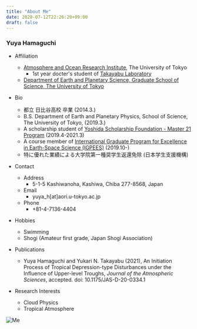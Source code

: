 ```yaml
---
title: "About Me"
date: 2020-07-12T22:26:20+09:00
draft: false
---
```


### Yuya Hamaguchi

- Affiliation
  - [Atmosphere and Ocean Research Institute](http://www.aori.u-tokyo.ac.jp), The University of Tokyo
      - 1st year docter's student of [Takayabu Laboratory](https://ccsr.aori.u-tokyo.ac.jp/~takayabu/index-j.html)
  - [Department of Earth and Planetary Science,
Graduate School of Science,
The University of Tokyo](http://www.eps.s.u-tokyo.ac.jp/index-en.html)

 - Bio
   -  都立 日比谷高校 卒業 (2014.3.)
   - B.S. Department of Earth and Planetary Physics, School of Science, The University of Tokyo, (2019.3.)
   - A scholarship student of [Yoshida Scholarship Foundation - Master 21 Program](https://www.ysf.or.jp/englishpage/index.html) (2019.4-2021.3)
   - A course member of [International Graduate Program for Excellence in Earth-Space Science (IGPEES)](https://igpees79.webnode.jp/#) (2019.10-)
   - 特に優れた業績による大学院第一種奨学生返還免除 (日本学生支援機構)

 - Contact
   - Address
        - 5-1-5 Kashiwanoha, Kashiwa, Chiba 277-8568, Japan
        <!--- Kashiwa Research Complex, Room 310-->
   - Email
        - yuya_h[at]aori.u-tokyo.ac.jp
   - Phone
        - +81-4-7136-4404

- Hobbies
  - Swimming
  - Shogi (Amateur first grade, Japan Shogi Association)

- Publications
  - Yuya Hamaguchi and Yukari N. Takayabu (2021), An Initiation Process of Tropical Depression-type Disturbances under the Influence of Upper-level Troughs, *Journal of the Atmospheric Sciences*, accepted.
      doi: 10.1175/JAS-D-20-0334.1

- Research Interests
  - Cloud Physics
  - Tropical Atmosphere

![Me](/images/site-image.jpeg)
